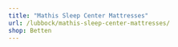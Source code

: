 ```yaml
---
title: "Mathis Sleep Center Mattresses"
url: /lubbock/mathis-sleep-center-mattresses/
shop: Betten
---
```

